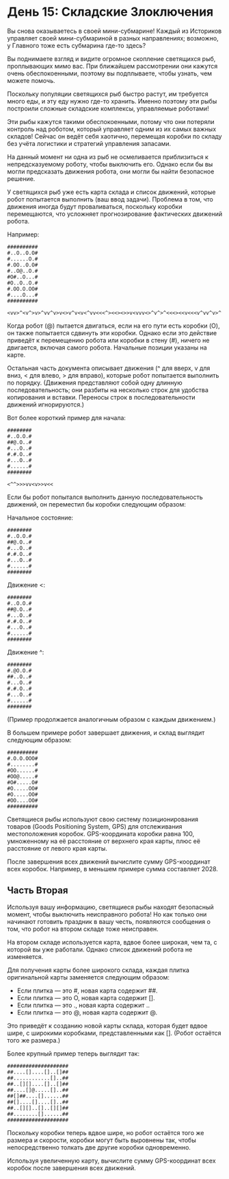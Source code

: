 
# День 15: Складские Злоключения

Вы снова оказываетесь в своей мини-субмарине! Каждый из Историков управляет своей мини-субмариной в разных направлениях; возможно, у Главного тоже есть субмарина где-то здесь?

Вы поднимаете взгляд и видите огромное скопление светящихся рыб, проплывающих мимо вас. При ближайшем рассмотрении они кажутся очень обеспокоенными, поэтому вы подплываете, чтобы узнать, чем можете помочь.

Поскольку популяции светящихся рыб быстро растут, им требуется много еды, и эту еду нужно где-то хранить. Именно поэтому эти рыбы построили сложные складские комплексы, управляемые роботами!

Эти рыбы кажутся такими обеспокоенными, потому что они потеряли контроль над роботом, который управляет одним из их самых важных складов! Сейчас он ведёт себя хаотично, перемещая коробки по складу без учёта логистики и стратегий управления запасами.

На данный момент ни одна из рыб не осмеливается приблизиться к непредсказуемому роботу, чтобы выключить его. Однако если бы вы могли предсказать движения робота, они могли бы найти безопасное решение.

У светящихся рыб уже есть карта склада и список движений, которые робот попытается выполнить (ваш ввод задачи). Проблема в том, что движения иногда будут проваливаться, поскольку коробки перемещаются, что усложняет прогнозирование фактических движений робота.

Например:
```
##########
#..O..O.O#
#......O.#
#.OO..O.O#
#..O@..O.#
#O#..O...#
#O..O..O.#
#.OO.O.OO#
#....O...#
##########

<vv>^<v^>v>^vv^v>v<>v^v<v<^vv<<<^><<><>>v<vvv<>^v^>^<<<><<v<<<v^vv^v>^
```
Когда робот (@) пытается двигаться, если на его пути есть коробки (O), он также попытается сдвинуть эти коробки. Однако если это действие приведёт к перемещению робота или коробки в стену (#), ничего не двигается, включая самого робота. Начальные позиции указаны на карте.

Остальная часть документа описывает движения (^ для вверх, v для вниз, < для влево, > для вправо), которые робот попытается выполнить по порядку. (Движения представляют собой одну длинную последовательность; они разбиты на несколько строк для удобства копирования и вставки. Переносы строк в последовательности движений игнорируются.)

Вот более короткий пример для начала:
```
########
#..O.O.#
##@.O..#
#...O..#
#.#.O..#
#...O..#
#......#
########

<^^>>>vv<v>>v<<
```
Если бы робот попытался выполнить данную последовательность движений, он переместил бы коробки следующим образом:

Начальное состояние:
```
########
#..O.O.#
##@.O..#
#...O..#
#.#.O..#
#...O..#
#......#
########
```

Движение <:
```
########
#..O.O.#
##@.O..#
#...O..#
#.#.O..#
#...O..#
#......#
########
```

Движение ^:
```
########
#.@O.O.#
##..O..#
#...O..#
#.#.O..#
#...O..#
#......#
########
```

(Пример продолжается аналогичным образом с каждым движением.)

В большем примере робот завершает движения, и склад выглядит следующим образом:

```
##########
#.O.O.OOO#
#........#
#OO......#
#OO@.....#
#O#.....O#
#O.....OO#
#O.....OO#
#OO....OO#
##########
```
Светящиеся рыбы используют свою систему позиционирования товаров (Goods Positioning System, GPS) для отслеживания местоположения коробок. GPS-координата коробки равна 100, умноженному на её расстояние от верхнего края карты, плюс её расстояние от левого края карты.

После завершения всех движений вычислите сумму GPS-координат всех коробок. Например, в меньшем примере сумма составляет 2028.

## Часть Вторая 

Используя вашу информацию, светящиеся рыбы находят безопасный момент, чтобы выключить неисправного робота! Но как только они начинают готовить праздник в вашу честь, появляются сообщения о том, что робот на втором складе тоже неисправен.

На втором складе используется карта, вдвое более широкая, чем та, с которой вы уже работали. Однако список движений робота не изменяется.

Для получения карты более широкого склада, каждая плитка оригинальной карты заменяется следующим образом:

- Если плитка — это #, новая карта содержит ##.
- Если плитка — это O, новая карта содержит [].
- Если плитка — это ., новая карта содержит ..
- Если плитка — это @, новая карта содержит @.

Это приведёт к созданию новой карты склада, которая будет вдвое шире, с широкими коробками, представленными как []. (Робот остаётся того же размера.)

Более крупный пример теперь выглядит так:
```
####################
##....[]....[]..[]##
##............[]..##
##..[][]....[]..[]##
##....[]@.....[]..##
##[]##....[]......##
##[]....[]....[]..##
##..[][]..[]..[][]##
##........[]......##
####################
```

Поскольку коробки теперь вдвое шире, но робот остаётся того же размера и скорости, коробки могут быть выровнены так, чтобы непосредственно толкать две другие коробки одновременно.

Используя увеличенную карту, вычислите сумму GPS-координат всех коробок после завершения всех движений.
